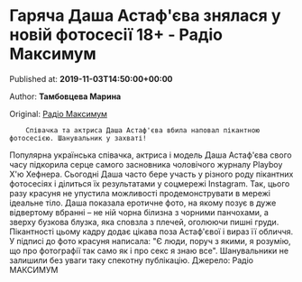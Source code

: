 
# Гаряча Даша Астаф'єва знялася у новій фотосесії 18+ - Радіо Максимум

Published at: **2019-11-03T14:50:00+00:00**

Author: **Тамбовцева Марина**

Original: [Радіо Максимум](https://maximum.fm/garyacha-dasha-astafyeva-znyalasya-u-novij-fotosesiyi-18_n168985)


        Співачка та актриса Даша Астаф'єва вбила наповал пікантною фотосесією. Шанувальник у захваті!
      
Популярна українська співачка, актриса і модель Даша Астаф'єва свого часу підкорила серце самого засновника чоловічого журналу Playboy Х'ю Хефнера.
Сьогодні Даша часто бере участь у різного роду пікантних фотосесіях і ділиться їх результатами у соцмережі Instagram. Так, цього разу красуня не упустила можливості продемонструвати в мережі ідеальне тіло. Даша показала еротичне фото, на якому позує в дуже відвертому вбранні – не ній чорна білизна з чорними панчохами, а зверху бузкова блузка, яка сповзла з плечей, оголюючи пишні груди.
Пікантності цьому кадру додає цікава поза Астаф'євої і вираз її обличчя. У підписі до фото красуня написала: "Є люди, поруч з якими, я розумію, що про фотографії так само як і про секс я знаю все". Шанувальники не залишили без уваги таку спекотну публікацію.
Джерело: Радіо МАКСИМУМ
